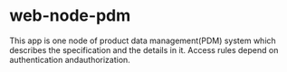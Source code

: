 # web-node-pdm
This app is one node of product data management(PDM) system which describes the specification and the details in it. Access rules depend on  authentication andauthorization.
